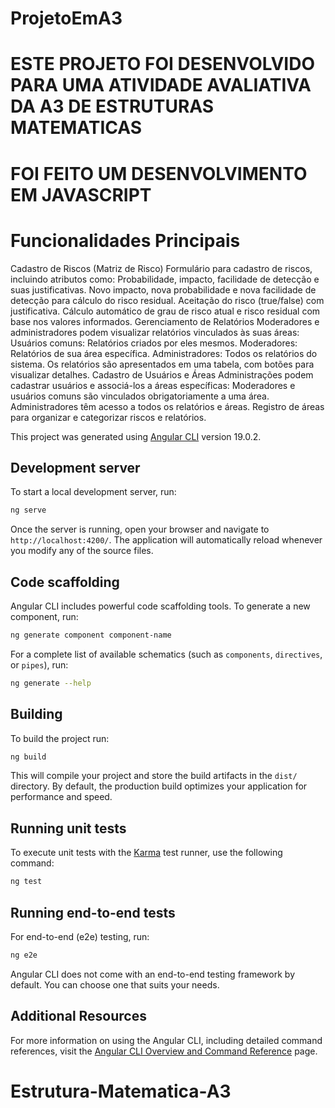 # ProjetoEmA3
# ESTE PROJETO FOI DESENVOLVIDO PARA UMA ATIVIDADE AVALIATIVA DA A3 DE ESTRUTURAS MATEMATICAS
# FOI FEITO UM DESENVOLVIMENTO EM JAVASCRIPT
# Funcionalidades Principais
Cadastro de Riscos (Matriz de Risco)
Formulário para cadastro de riscos, incluindo atributos como:
Probabilidade, impacto, facilidade de detecção e suas justificativas.
Novo impacto, nova probabilidade e nova facilidade de detecção para cálculo do risco residual.
Aceitação do risco (true/false) com justificativa.
Cálculo automático de grau de risco atual e risco residual com base nos valores informados.
Gerenciamento de Relatórios
Moderadores e administradores podem visualizar relatórios vinculados às suas áreas:
Usuários comuns: Relatórios criados por eles mesmos.
Moderadores: Relatórios de sua área específica.
Administradores: Todos os relatórios do sistema.
Os relatórios são apresentados em uma tabela, com botões para visualizar detalhes.
Cadastro de Usuários e Áreas
Administrações podem cadastrar usuários e associá-los a áreas específicas:
Moderadores e usuários comuns são vinculados obrigatoriamente a uma área.
Administradores têm acesso a todos os relatórios e áreas.
Registro de áreas para organizar e categorizar riscos e relatórios.



This project was generated using [Angular CLI](https://github.com/angular/angular-cli) version 19.0.2.

## Development server

To start a local development server, run:

```bash
ng serve
```

Once the server is running, open your browser and navigate to `http://localhost:4200/`. The application will automatically reload whenever you modify any of the source files.

## Code scaffolding

Angular CLI includes powerful code scaffolding tools. To generate a new component, run:

```bash
ng generate component component-name
```

For a complete list of available schematics (such as `components`, `directives`, or `pipes`), run:

```bash
ng generate --help
```

## Building

To build the project run:

```bash
ng build
```

This will compile your project and store the build artifacts in the `dist/` directory. By default, the production build optimizes your application for performance and speed.

## Running unit tests

To execute unit tests with the [Karma](https://karma-runner.github.io) test runner, use the following command:

```bash
ng test
```

## Running end-to-end tests

For end-to-end (e2e) testing, run:

```bash
ng e2e
```

Angular CLI does not come with an end-to-end testing framework by default. You can choose one that suits your needs.

## Additional Resources

For more information on using the Angular CLI, including detailed command references, visit the [Angular CLI Overview and Command Reference](https://angular.dev/tools/cli) page.
# Estrutura-Matematica-A3
